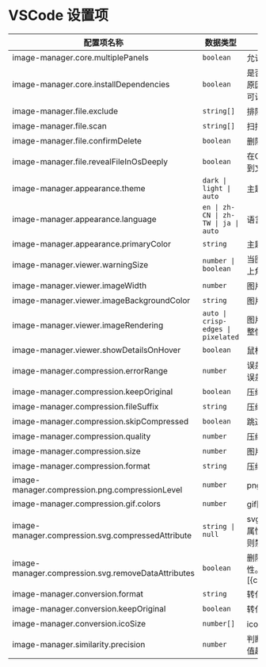# VSCode 设置项


| 配置项名称                                         | 数据类型                             | 描述                                                         | 默认值                                                                                                                        |
| -------------------------------------------------- | ------------------------------------ | ------------------------------------------------------------ | ----------------------------------------------------------------------------------------------------------------------------- |
| image-manager.core.multiplePanels                  | `boolean`                            | 允许同时存在多个面板                                         | false                                                                                                                         |
| image-manager.core.installDependencies             | `boolean`                            | 是否安装依赖。如果网络原因导致无法安装依赖，可设置为 `false` | true                                                                                                                          |
| image-manager.file.exclude                         | `string[]`                           | 排除目录                                                     | `["**/node_modules/**","**/.git/**","**/dist/**","**/coverage/**","**/.next/**","**/.nuxt/**","**/.vercel/**","**/.idea/**"]` |
| image-manager.file.scan                            | `string[]`                           | 扫描的图片类型                                               | `["png","jpg","jpeg","webp","gif","tiff","tif","avif","heif","heic","apng","svg","bmp","ico"]`                                |
| image-manager.file.confirmDelete                   | `boolean`                            | 删除图片时是否询问                                           | true                                                                                                                          |
| image-manager.file.revealFileInOsDeeply            | `boolean`                            | 在OS中显示文件夹时进入到文件夹中                             | false                                                                                                                         |
| image-manager.appearance.theme                     | `dark \| light \| auto`              | 主题                                                         | `auto`                                                                                                                        |
| image-manager.appearance.language                  | `en \| zh-CN \| zh-TW \| ja \| auto` | 语言                                                         | `auto`                                                                                                                        |
| image-manager.appearance.primaryColor              | `string`                             | 主题色                                                       | undefined                                                                                                                     |
| image-manager.viewer.warningSize                   | `number \| boolean`                  | 当图片体积大于此值时右上角展示警告点（KB）                   | 1024                                                                                                                          |
| image-manager.viewer.imageWidth                    | `number`                             | 图片宽度（px）                                               | 100                                                                                                                           |
| image-manager.viewer.imageBackgroundColor          | `string`                             | 图片背景色                                                   | `#1a1a1a`                                                                                                                     |
| image-manager.viewer.imageRendering                | `auto \| crisp-edges \| pixelated`   | 图片渲染方式（可自行调整像素风）                             | `auto`                                                                                                                        |
| image-manager.viewer.showDetailsOnHover            | `boolean`                            | 鼠标悬停时显示图片详情                                       | true                                                                                                                          |
| image-manager.compression.errorRange               | `number`                             | 误差范围（KB），超出此误差视为图片压缩后增大                 | 2                                                                                                                             |
| image-manager.compression.keepOriginal             | `boolean`                            | 压缩后保留原图                                               | false                                                                                                                         |
| image-manager.compression.fileSuffix               | `string`                             | 压缩图片文件名添加后缀                                       | `.min`                                                                                                                        |
| image-manager.compression.skipCompressed           | `boolean`                            | 跳过已压缩的图片                                             | true                                                                                                                          |
| image-manager.compression.quality                  | `number`                             | 压缩图片质量                                                 | -                                                                                                                             |
| image-manager.compression.size                     | `number`                             | 图片尺寸（几倍图）                                           | 1                                                                                                                             |
| image-manager.compression.format                   | `string`                             | 压缩时转化图片的格式                                         | ''                                                                                                                            |
| image-manager.compression.png.compressionLevel     | `number`                             | png图片压缩等级                                              | 9                                                                                                                             |
| image-manager.compression.gif.colors               | `number`                             | gif图片色彩                                                  | 256                                                                                                                           |
| image-manager.compression.svg.compressedAttribute  | `string \| null`                     | svg压缩后添加「已压缩」属性。如果设置为 null，则禁用功能     | `c`                                                                                                                           |
| image-manager.compression.svg.removeDataAttributes | `boolean`                            | 删除svg中的 data-* 属性。除了 data-\[{compressedAttribute}\] | true                                                                                                                          |
| image-manager.conversion.format                    | `string`                             | 转化图片格式                                                 | ''                                                                                                                            |
| image-manager.conversion.keepOriginal              | `boolean`                            | 转化图片格式后保留原图                                       | false                                                                                                                         |
| image-manager.conversion.icoSize                   | `number[]`                           | ico图标尺寸                                                  | [16, 32]                                                                                                                      |
| image-manager.similarity.precision                 | `number`                             | 判断图片相似的精确度。值越小，判断越严格                     | 10                                                                                                                            |
